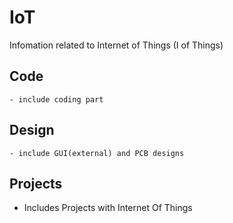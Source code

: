# IoT
Infomation related to Internet of Things (I of Things)

## Code
    - include coding part

## Design
    - include GUI(external) and PCB designs

##  Projects
  - Includes Projects with Internet Of Things 
